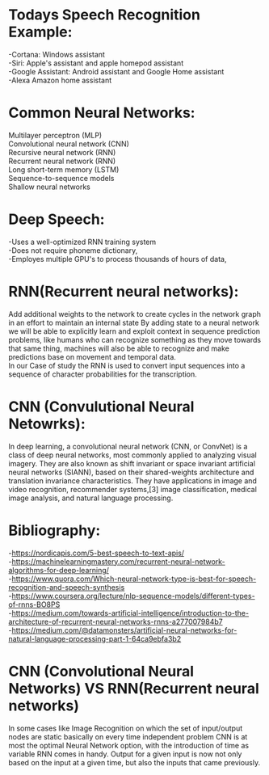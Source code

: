 # Todays Speech Recognition Example:  
-Cortana: Windows assistant  
-Siri:    Apple's assistant and apple homepod assistant  
-Google Assistant: Android assistant and Google Home assistant  
-Alexa    Amazon home assistant  


# Common Neural Networks:  
Multilayer perceptron (MLP)  
Convolutional neural network (CNN)  
Recursive neural network (RNN)  
Recurrent neural network (RNN)  
Long short-term memory (LSTM)  
Sequence-to-sequence models  
Shallow neural networks
  
  
#  Deep Speech:  
-Uses a well-optimized RNN training system  
-Does not require phoneme dictionary,  
-Employes multiple GPU's to process thousands of hours of data,  
  


# RNN(Recurrent neural networks):
Add additional weights to the network to create cycles in the network graph in an effort to maintain an internal state
By adding state to a neural network we will be able to explicitly learn and exploit context in sequence prediction problems,
like humans who can recognize something as they move towards that same thing, machines will also be able to recognize and make predictions base on movement and temporal data.  
In our Case of study the RNN is used to convert input sequences into a sequence of character probabilities for the transcription.

# CNN (Convulutional Neural Netowrks):
In deep learning, a convolutional neural network (CNN, or ConvNet) is a class of deep neural networks, most commonly applied to analyzing visual imagery. They are also known as shift invariant or space invariant artificial neural networks (SIANN), based on their shared-weights architecture and translation invariance characteristics. They have applications in image and video recognition, recommender systems,[3] image classification, medical image analysis, and natural language processing.

# Bibliography:

-https://nordicapis.com/5-best-speech-to-text-apis/  
-https://machinelearningmastery.com/recurrent-neural-network-algorithms-for-deep-learning/  
-https://www.quora.com/Which-neural-network-type-is-best-for-speech-recognition-and-speech-synthesis  
-https://www.coursera.org/lecture/nlp-sequence-models/different-types-of-rnns-BO8PS  
-https://medium.com/towards-artificial-intelligence/introduction-to-the-architecture-of-recurrent-neural-networks-rnns-a277007984b7  
-https://medium.com/@datamonsters/artificial-neural-networks-for-natural-language-processing-part-1-64ca9ebfa3b2  

# CNN (Convolutional Neural Networks) VS RNN(Recurrent neural networks)

In some cases like Image Recognition on which the set of input/output nodes are static basically on every time independent problem CNN is at most the optimal Neural Network option, with the introduction of time as variable RNN comes in handy.  Output for a given input is now not only based on the input at a given time, but also the inputs that came previously. 
